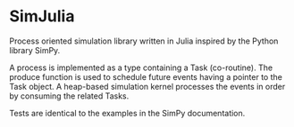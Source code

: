 SimJulia
========

Process oriented simulation library written in Julia inspired by the Python library SimPy.

A process is implemented as a type containing a Task (co-routine). The produce function is used to schedule future events having a pointer to the Task object. A heap-based simulation kernel processes the events in order by consuming the related Tasks.

Tests are identical to the examples in the SimPy documentation.
